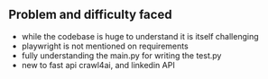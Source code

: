 ## Problem and difficulty faced
- while the codebase is huge to understand it is itself challenging
- playwright is not mentioned on requirements
- fully understanding the main.py for writing the test.py
- new to fast api crawl4ai, and linkedin API